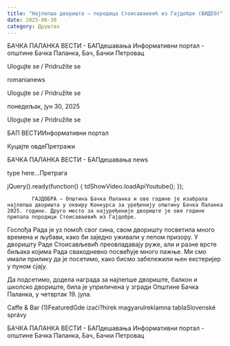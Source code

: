 ```yaml
---
title: "Најлепша дворишта – породица Стоисављевић из Гајдобре (ВИДЕО)"
date: 2025-06-30
category: Друштво
---
```


БАЧКА ПАЛАНКА ВЕСТИ - БАПдешавања Информативни портал - општине Бачка Паланка, Бач, Бачки Петровац

Ulogujte se / Pridružite se

romanianews

Ulogujte se / Pridružite se

понедељак, јун 30, 2025

Ulogujte se / Pridružite se

БАП ВЕСТИИнформативни портал

Куцајте овдеПретражи

БАЧКА ПАЛАНКА ВЕСТИ - БАПдешавања news

type here...Претрага

jQuery().ready(function() {
                            tdShowVideo.loadApiYoutube(); 
                        });
                        
                    
            ГАЈДОБРА – Општина Бачка Паланка и ове године је изабрала најлепша дворишта у оквиру Конкурса за уређенију општину Бачка Паланка 2025. године. Друго место за најуређеније двориште је ове године припала породици Стоисављевић из Гајдобре.

Госпођа Рада је уз помоћ свог сина, свом дворишту посветила много времена и љубави, како би заједно уживали у лепом призору.
У дворишту Раде Стоисављевић преовладавају руже, али и разне врсте биљака којима Рада свакодневно посвећује много пажње. Ми смо имали прилику да је посетимо, како бисмо забележили њен екстеријер у пуном сјају.


Да подсетимо, додела награда за најлепше двориште, балкон и школско двориште, била је уприличена у згради Општине Бачка Паланка, у четвртак 19. јула.

Caffe & Bar (1)FeaturedGde izaći?hírek magyarulreklamna tablaSlovenské správy

БАЧКА ПАЛАНКА ВЕСТИ - БАПдешавања Информативни портал - општине Бачка Паланка, Бач, Бачки Петровац
